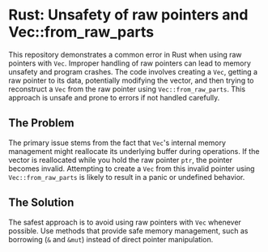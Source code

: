 # Rust: Unsafety of raw pointers and Vec::from_raw_parts

This repository demonstrates a common error in Rust when using raw pointers with `Vec`. Improper handling of raw pointers can lead to memory unsafety and program crashes. The code involves creating a `Vec`, getting a raw pointer to its data, potentially modifying the vector, and then trying to reconstruct a `Vec` from the raw pointer using `Vec::from_raw_parts`.  This approach is unsafe and prone to errors if not handled carefully.

## The Problem

The primary issue stems from the fact that `Vec`'s internal memory management might reallocate its underlying buffer during operations.  If the vector is reallocated while you hold the raw pointer `ptr`, the pointer becomes invalid.  Attempting to create a `Vec` from this invalid pointer using `Vec::from_raw_parts` is likely to result in a panic or undefined behavior.

## The Solution

The safest approach is to avoid using raw pointers with `Vec` whenever possible.  Use methods that provide safe memory management, such as borrowing (`&` and `&mut`) instead of direct pointer manipulation.
